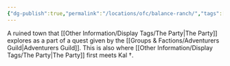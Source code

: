 ```yaml
---
{"dg-publish":true,"permalink":"/locations/ofc/balance-ranch/","tags":["Location"],"updated":"2025-01-14T21:03:47.480+00:00"}
---
```


A ruined town that [[Other Information/Display Tags/The Party\|The Party]] explores as a part of a quest given by the [[Groups & Factions/Adventurers Guild\|Adventurers Guild]]. This is also where [[Other Information/Display Tags/The Party\|The Party]] first meets Kal †. 